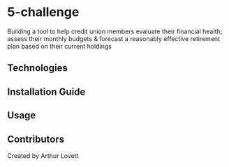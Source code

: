 # 5-challenge
Building a tool to help credit union members evaluate their financial health; assess their monthly budgets &amp; forecast a reasonably effective retirement plan based on their current holdings

## Technologies


## Installation Guide

## Usage

## Contributors
Created by Arthur Lovett